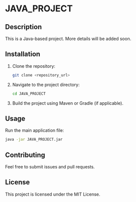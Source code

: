 


# JAVA_PROJECT

## Description
This is a Java-based project. More details will be added soon.

## Installation
1. Clone the repository:
   ```sh
   git clone <repository_url>
   ```
2. Navigate to the project directory:
   ```sh
   cd JAVA_PROJECT
   ```
3. Build the project using Maven or Gradle (if applicable).

## Usage
Run the main application file:
```sh
java -jar JAVA_PROJECT.jar
```

## Contributing
Feel free to submit issues and pull requests.

## License
This project is licensed under the MIT License.

